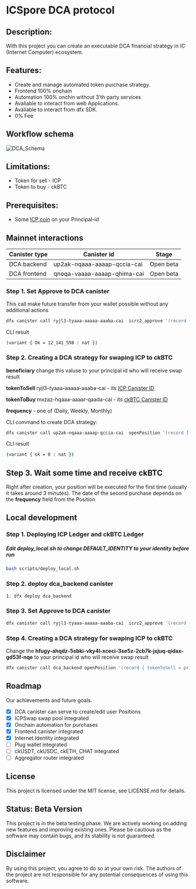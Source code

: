 # ICSpore DCA protocol

## Description:
With this project you can create an executable DCA financial strategy in IC (Internet Computer) ecosystem.


## Features:
- Create and manage automated token purchase strategy.
- Frontend 100% onchain
- Automation 100% onchin without 3'th party services
- Avaliable to interact from web Applications.
- Avaliable to interact from dfx SDK.
- 0% Fee


## Workflow schema
![DCA_Schema](https://salmon-bitter-gull-231.mypinata.cloud/ipfs/QmaUQsLC6XmLfnRxXUmGUv924u3T511BJmGBy5NWYpMzRe)


## Limitations:
* Token for sell - ICP
* Token to buy - ckBTC 


## Prerequisites:
* Some [ICP coin](https://coinmarketcap.com/currencies/internet-computer/) on your Principal-id  


## Mainnet interactions
| Canister type | Canister id | Stage |
|---------------|-------------|-------|
| DCA backend   | up2ak-nqaaa-aaaap-qccia-cai | Open beta |
| DCA frontend   | qnoqa-vaaaa-aaaap-qhima-cai | Open beta |


### Step 1. Set Approve to DCA canister

This call make future transfer from your wallet possible without any additional actions

```bash
dfx canister call ryjl3-tyaaa-aaaaa-aaaba-cai  icrc2_approve '(record { amount = 40_000; spender = record{owner = principal "up2ak-nqaaa-aaaap-qccia-cai";} })' --ic
```

CLI result
```
(variant { Ok = 12_141_598 : nat })
```

### Step 2. Creating a DCA strategy for swaping ICP to ckBTC


**beneficiary** change this valuse to your principal id who will receive swap result

**tokenToSell** ryjl3-tyaaa-aaaaa-aaaba-cai - its [ICP  Canister ID](https://dashboard.internetcomputer.org/canister/ryjl3-tyaaa-aaaaa-aaaba-cai)

**tokenToBuy** mxzaz-hqaaa-aaaar-qaada-cai - its 
[ckBTC Canister ID](https://dashboard.internetcomputer.org/canister/mxzaz-hqaaa-aaaar-qaada-cai)

**frequency** - one of (Daily, Weekly, Monthly)



CLI command to create DCA strategy:
```bash
dfx canister call up2ak-nqaaa-aaaap-qccia-cai  openPosition '(record { tokenToSell = principal "ryjl3-tyaaa-aaaaa-aaaba-cai"; tokenToBuy = principal "mxzaz-hqaaa-aaaar-qaada-cai"; beneficiary = principal "hfugy-ahqdz-5sbki-vky4l-xceci-3se5z-2cb7k-jxjuq-qidax-gd53f-nqe"; amountToSell = 30_000; frequency = variant {Daily} })' --ic
```

CLI result
```bash
(variant { ok = 0 : nat })
```

## Step 3. Wait some time and receive ckBTC
Right after creation, your position will be executed for the first time (usually it takes around 3 minutes). The date of the second purchase depends on the **frequency** field from the Position



## Local development

### Step 1. Deploying ICP Ledger and ckBTC Ledger

##### Edit deploy_local.sh to change DEFAULT_IDENTITY to your identity before run
```bash
bash scripts/deploy_local.sh
```
### Step 2. deploy **dca_backend** canister
```bash
1. dfx deploy dca_backend
```

### Step 3. Set Approve to DCA canister

```bash
dfx canister call ryjl3-tyaaa-aaaaa-aaaba-cai  icrc2_approve '(record { amount = 40_000; spender = record{owner = principal "up2ak-nqaaa-aaaap-qccia-cai";} })'
```

### Step 4. Creating a DCA strategy for swaping ICP to ckBTC
Change the **hfugy-ahqdz-5sbki-vky4l-xceci-3se5z-2cb7k-jxjuq-qidax-gd53f-nqe** to your principal id who will receive swap result

```bash
dfx canister call dca_backend openPosition '(record { tokenToSell = principal "ryjl3-tyaaa-aaaaa-aaaba-cai"; tokenToBuy = principal "mxzaz-hqaaa-aaaar-qaada-cai"; beneficiary = principal "hfugy-ahqdz-5sbki-vky4l-xceci-3se5z-2cb7k-jxjuq-qidax-gd53f-nqe"; amountToSell = 30_000; frequency = variant {Daily} })'
```

## Roadmap
Our achievements and future goals.

- [x] DCA canister can serve to create/edit user Positions
- [x] ICPSwap swap pool integrated 
- [x] Onchain automation for purchases 
- [x] Frontend canister integrated
- [x] Internet Identity integrated
- [ ] Plug wallet integrated
- [ ] ckUSDT, ckUSDC, ckETH, CHAT integrated 
- [ ] Aggregator router integrated

## License
This project is licensed under the MIT license, see LICENSE.md for details.

## Status: Beta Version
This project is in the beta testing phase. We are actively working on adding new features and improving existing ones. Please be cautious as the software may contain bugs, and its stability is not guaranteed.

## Disclaimer
By using this project, you agree to do so at your own risk. The authors of the project are not responsible for any potential consequences of using this software.